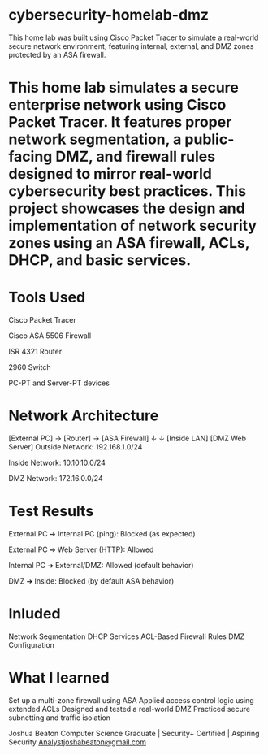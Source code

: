 # cybersecurity-homelab-dmz
This home lab was built using Cisco Packet Tracer to simulate a real-world secure network environment, featuring internal, external, and DMZ zones protected by an ASA firewall.


# This home lab simulates a secure enterprise network using Cisco Packet Tracer. It features proper network segmentation, a public-facing DMZ, and firewall rules designed to mirror real-world cybersecurity best practices. This project showcases the design and implementation of network security zones using an ASA firewall, ACLs, DHCP, and basic services.

# Tools Used
Cisco Packet Tracer

Cisco ASA 5506 Firewall

ISR 4321 Router

2960 Switch

PC-PT and Server-PT devices

# Network Architecture

[External PC] → [Router] → [ASA Firewall]
                             ↓         ↓
                        [Inside LAN]   [DMZ Web Server]
Outside Network: 192.168.1.0/24

Inside Network: 10.10.10.0/24

DMZ Network: 172.16.0.0/24

# Test Results
External PC ➔ Internal PC (ping): Blocked (as expected)

External PC ➔ Web Server (HTTP): Allowed

Internal PC ➔ External/DMZ: Allowed (default behavior)

DMZ ➔ Inside: Blocked (by default ASA behavior)

# Inluded
Network Segmentation
DHCP Services
ACL-Based Firewall Rules
DMZ Configuration

# What I learned
Set up a multi-zone firewall using ASA
Applied access control logic using extended ACLs
Designed and tested a real-world DMZ
Practiced secure subnetting and traffic isolation

Joshua Beaton
Computer Science Graduate | Security+ Certified | Aspiring Security Analystjoshabeaton@gmail.com



